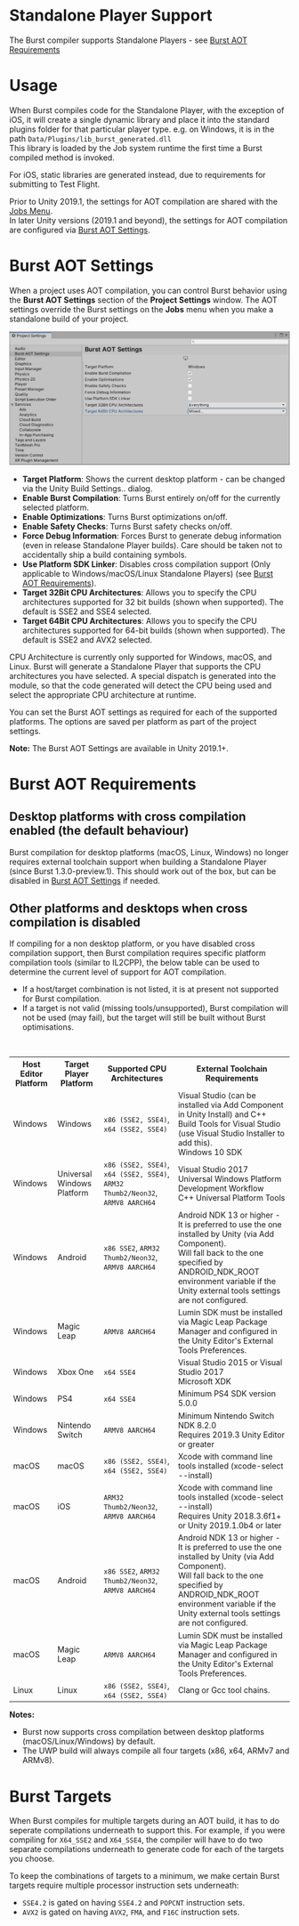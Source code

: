 # Standalone Player Support

The Burst compiler supports Standalone Players - see [Burst AOT Requirements](#burst-aot-requirements)

# Usage

When Burst compiles code for the Standalone Player, with the exception of iOS, it will create a single dynamic library and place it into the standard plugins folder for that particular player type. e.g. on Windows, it is in the path `Data/Plugins/lib_burst_generated.dll`<br/>
This library is loaded by the Job system runtime the first time a Burst compiled method is invoked.

For iOS, static libraries are generated instead, due to requirements for submitting to Test Flight.

Prior to Unity 2019.1, the settings for AOT compilation are shared with the [Jobs Menu](QuickStart.md#jobs-burst-menu).<br/>
In later Unity versions (2019.1 and beyond), the settings for AOT compilation are configured via [Burst AOT Settings](#burst-aot-settings).

# Burst AOT Settings

When a project uses AOT compilation, you can control Burst behavior using the **Burst AOT Settings** section of the **Project Settings** window. The AOT settings override the Burst settings on the **Jobs** menu when you make a standalone build of your project.

![Burst AOT Settings](../images/burst_aot_settings.png)

- **Target Platform**: Shows the current desktop platform - can be changed via the Unity Build Settings.. dialog.
- **Enable Burst Compilation**: Turns Burst entirely on/off for the currently selected platform.
- **Enable Optimizations**: Turns Burst optimizations on/off.
- **Enable Safety Checks**: Turns Burst safety checks on/off.
- **Force Debug Information**: Forces Burst to generate debug information (even in release Standalone Player builds). Care should be taken not to accidentally ship a build containing symbols.
- **Use Platform SDK Linker**: Disables cross compilation support (Only applicable to Windows/macOS/Linux Standalone Players) (see [Burst AOT Requirements](#burst-aot-requirements)).
- **Target 32Bit CPU Architectures**: Allows you to specify the CPU architectures supported for 32 bit builds (shown when supported). The default is SSE2 and SSE4 selected.
- **Target 64Bit CPU Architectures**: Allows you to specify the CPU architectures supported for 64-bit builds (shown when supported). The default is SSE2 and AVX2 selected.

CPU Architecture is currently only supported for Windows, macOS, and Linux. Burst will generate a Standalone Player that supports the CPU architectures you have selected. A special dispatch is generated into the module, so that the code generated will detect the CPU being used and select the appropriate CPU architecture at runtime.

You can set the Burst AOT settings as required for each of the supported platforms. The options are saved per platform as part of the project settings.

**Note:** The Burst AOT Settings are available in Unity 2019.1+.

# Burst AOT Requirements

## Desktop platforms with cross compilation enabled (the default behaviour)

Burst compilation for desktop platforms (macOS, Linux, Windows) no longer requires external toolchain support when building a Standalone Player (since Burst 1.3.0-preview.1). This should work out of the box, but can be disabled in [Burst AOT Settings](#burst-aot-settings) if needed.

## Other platforms and desktops when cross compilation is disabled

If compiling for a non desktop platform, or you have disabled cross compilation support, then Burst compilation requires specific platform compilation tools (similar to IL2CPP), the below table can be used to determine the current level of support for AOT compilation.
- If a host/target combination is not listed, it is at present not supported for Burst compilation.
- If a target is not valid (missing tools/unsupported), Burst compilation will not be used (may fail), but the target will still be built without Burst optimisations.

<br/>
<table>
  <tr>
    <th>Host Editor Platform</th>
    <th>Target Player Platform</th>
    <th>Supported CPU Architectures</th>
    <th>External Toolchain Requirements</th>
  </tr>
  <tr>
    <td>Windows</td>
    <td>Windows</td>
    <td><code>x86 (SSE2, SSE4)</code>, <code>x64 (SSE2, SSE4)</code></td>
    <td>Visual Studio (can be installed via Add Component in Unity Install) and C++ Build Tools for Visual Studio (use Visual Studio Installer to add this).<br/>Windows 10 SDK</td>
  </tr>
  <tr>
    <td>Windows</td>
    <td>Universal Windows Platform</td>
    <td><code>x86 (SSE2, SSE4)</code>, <code>x64 (SSE2, SSE4)</code>, <code>ARM32 Thumb2/Neon32</code>, <code>ARMV8 AARCH64</code></td>
    <td>Visual Studio 2017<br/>Universal Windows Platform Development Workflow<br/>C++ Universal Platform Tools</td>
  </tr>
  <tr>
    <td>Windows</td>
    <td>Android</td>
    <td><code>x86 SSE2</code>, <code>ARM32 Thumb2/Neon32</code>, <code>ARMV8 AARCH64</code></td>
    <td>Android NDK 13 or higher - It is preferred to use the one installed by Unity (via Add Component).<br/>Will fall back to the one specified by ANDROID_NDK_ROOT environment variable if the Unity external tools settings are not configured.</td>
  </tr>
  <tr>
    <td>Windows</td>
    <td>Magic Leap</td>
    <td><code>ARMV8 AARCH64</code></td>
    <td>Lumin SDK must be installed via Magic Leap Package Manager and configured in the Unity Editor's External Tools Preferences.</td>
  </tr>
  <tr>
    <td>Windows</td>
    <td>Xbox One</td>
    <td><code>x64 SSE4</code></td>
    <td>Visual Studio 2015 or Visual Studio 2017<br/>Microsoft XDK</td>
  </tr>
  <tr>
    <td>Windows</td>
    <td>PS4</td>
    <td><code>x64 SSE4</code></td>
    <td>Minimum PS4 SDK version 5.0.0</td>
  </tr>
  <tr>
    <td>Windows</td>
    <td>Nintendo Switch</td>
    <td><code>ARMV8 AARCH64</code></td>
    <td>Minimum Nintendo Switch NDK 8.2.0<br/>Requires 2019.3 Unity Editor or greater</td>
  </tr>
  <tr>
    <td>macOS</td>
    <td>macOS</td>
    <td><code>x86 (SSE2, SSE4)</code>, <code>x64 (SSE2, SSE4)</code></td>
    <td>Xcode with command line tools installed (xcode-select --install)</td>
  </tr>
  <tr>
    <td>macOS</td>
    <td>iOS</td>
    <td><code>ARM32 Thumb2/Neon32</code>, <code>ARMV8 AARCH64</code></td>
    <td>Xcode with command line tools installed (xcode-select --install)<br/>Requires Unity 2018.3.6f1+ or Unity 2019.1.0b4 or later</td>
  </tr>
  <tr>
    <td>macOS</td>
    <td>Android</td>
    <td><code>x86 SSE2</code>, <code>ARM32 Thumb2/Neon32</code>, <code>ARMV8 AARCH64</code></td>
    <td>Android NDK 13 or higher - It is preferred to use the one installed by Unity (via Add Component).<br/>Will fall back to the one specified by ANDROID_NDK_ROOT environment variable if the Unity external tools settings are not configured.</td>
  </tr>
  <tr>
    <td>macOS</td>
    <td>Magic Leap</td>
    <td><code>ARMV8 AARCH64</code></td>
    <td>Lumin SDK must be installed via Magic Leap Package Manager and configured in the Unity Editor's External Tools Preferences.</td>
  </tr>
  <tr>
    <td>Linux</td>
    <td>Linux</td>
    <td><code>x86 (SSE2, SSE4)</code>, <code>x64 (SSE2, SSE4)</code></td>
    <td>Clang or Gcc tool chains.</td>
  </tr>
</table>

**Notes:**

- Burst now supports cross compilation between desktop platforms (macOS/Linux/Windows) by default.
- The UWP build will always compile all four targets (x86, x64, ARMv7 and ARMv8).

# Burst Targets

When Burst compiles for multiple targets during an AOT build, it has to do seperate compilations underneath to support this. For example, if you were compiling for `X64_SSE2` and `X64_SSE4`, the compiler will have to do two separate compilations underneath to generate code for each of the targets you choose.

To keep the combinations of targets to a minimum, we make certain Burst targets require multiple processor instruction sets underneath:

- `SSE4.2` is gated on having `SSE4.2` and `POPCNT` instruction sets.
- `AVX2` is gated on having `AVX2`, `FMA`, and `F16C` instruction sets.
